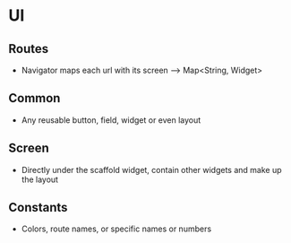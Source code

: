 # UI

## Routes
* Navigator maps each url with its screen --> Map<String, Widget>

## Common
* Any reusable button, field, widget or even layout

## Screen
* Directly under the scaffold widget, contain other widgets and make up the layout

## Constants
* Colors, route names, or specific names or numbers
